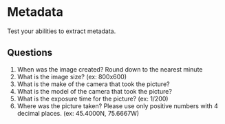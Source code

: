 # Metadata
Test your abilities to extract metadata.

## Questions
1. When was the image created? Round down to the nearest minute
2. What is the image size? (ex: 800x600)	
3. What is the make of the camera that took the picture?	
4. What is the model of the camera that took the picture?	
5. What is the exposure time for the picture? (ex: 1/200)	
6. Where was the picture taken? Please use only positive numbers with 4 decimal places. (ex: 45.4000N, 75.6667W)	
